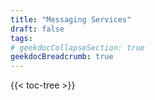 ```yaml
---
title: "Messaging Services"
draft: false
tags:
# geekdocCollapseSection: true
geekdocBreadcrumb: true
---
```


{{< toc-tree >}}

